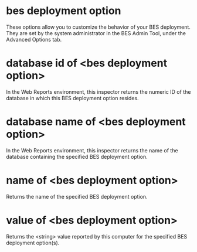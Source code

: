 # bes deployment option

These options allow you to customize the behavior of your BES deployment. They are set by the system administrator in the BES Admin Tool, under the Advanced Options tab.

# database id of &lt;bes deployment option&gt;

In the Web Reports environment, this inspector returns the numeric ID of the database in which this BES deployment option resides.

# database name of &lt;bes deployment option&gt;

In the Web Reports environment, this inspector returns the name of the database containing the specified BES deployment option.

# name of &lt;bes deployment option&gt;

Returns the name of the specified BES deployment option.

# value of &lt;bes deployment option&gt;

Returns the &lt;string&gt; value reported by this computer for the specified BES deployment option(s).
